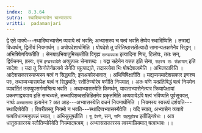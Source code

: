 ```yaml
---
index:  8.3.64
sutra:  स्थादिष्वभ्यासेन चाभ्यासस्य
vritti:  padamanjari
---
```


द्वे एते वाक्ये---स्थादिष्वभ्यासेन व्यवाये त्वं भवति; अभ्यासस्य च षत्वं भवति तेष्वेव स्थादिष्विति । तत्राद्यं विध्यर्थम्, द्वितीयं नियमार्थम् । अषोपदेशार्थमिति । षोपदेशे तु परितिष्ठासतीत्यादौ सामान्यलक्षणेनैव सिद्धम् । अभिषिषेणयिषतीति । सेनयाऽभियातुमिच्छतीति विगृह्य `सत्यापपाश` इत्यादिना णिच्, टिलोपः, ततः सन्, द्विर्वचनम्, ह्रस्वः, एच `इग्घ्रस्वादेशे` अव्युत्पन्नः सेनाशब्दः । यद्वा सहेनेन वत्तत इति सेना, `सहस्य सः संज्ञायाम्` इति सादेशः । यदा तु सिनोतेर्नप्रत्यये सेनेति व्युत्पाद्यते, तदास्त्येवा भिः षोषदेशत्वमेति । अभितष्ठाविति । आदेशसकारस्याप्यस्य षत्वं न सिद्ध्यति; इणअकोरभावात् । अभिषिषिक्षतीति । यद्यप्ययमादेशसकार इणश्च परः, तथाप्यभ्यासमपेक्ष षत्वं न सिद्ध्यति; स्तौतिण्योरेव षणीति नियमात् । अतः षणि यत्प्रतिषिद्धं षत्वं नियमेन व्यावर्तितं तदप्युपसर्गमाश्रित्य भवति ।
अथाभ्यासस्येति किमर्थम्, यावताभ्यासेनेत्यत्र क्रियापेक्षायां प्रकरणाद्व्यवाय इति सम्बध्यते, तच्चापिशब्दसन्निहितमेव प्रकृतमिति अव्यवायेऽपि षत्वं भविष्यति पूर्वसूत्रवत्, नार्थः `अभ्यासस्य` इत्यनेन ? अत आह---अभ्यासस्येति वचनं नियमार्थमिति । नियमस्य स्वरूपं दर्शयति---स्थादिष्वेवेति । विपरीतस्तु नियमो न भवति---स्थादिष्वभ्यासस्यैवेति । यदि स्यात्, अभ्यासेन व्यवाये षत्वविधानमनुपपन्नं स्यात् । अभिसुसूषतीति । `षू प्रेरणे`, सन्, `सनि ग्रहगुहोश्च` इतीड्निषेधः । अत्र धातुसकारस्य स्तौतिण्योरेवेति नियमादषत्वम् । अभ्याससकारस्य त्वस्मान्नियमात् षत्वाभावः ।।
